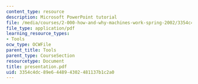 ```yaml
---
content_type: resource
description: Microsoft PowerPoint tutorial
file: /media/courses/2-000-how-and-why-machines-work-spring-2002/3354c4dc89e644894302481137b1c2a0_presentation.pdf
file_type: application/pdf
learning_resource_types:
- Tools
ocw_type: OCWFile
parent_title: Tools
parent_type: CourseSection
resourcetype: Document
title: presentation.pdf
uid: 3354c4dc-89e6-4489-4302-481137b1c2a0
---
```

